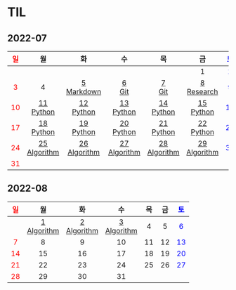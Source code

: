 # TIL

## 2022-07
| <span style="color: red">일</span> |                       월                       |                       화                        |                       수                       |                       목                       |                       금                       | <span style="color: blue">토</span> |
| :--------------------------------: | :--------------------------------------------: | :---------------------------------------------: | :--------------------------------------------: | :--------------------------------------------: | :--------------------------------------------: | :---------------------------------: |
|                                    |                                                |                                                 |                                                |                                                |                       1                        | <span style="color: blue">2</span>  |
| <span style="color: red">3</span>  |                       4                        | [5<br/>Markdown](./Markdown/마크다운%20문법.md) |           [6<br/>Git](./Git/Git.md)            |           [7<br/>Git](./Git/Git2.md)           |    [8<br/>Research](./Research/research.md)    | <span style="color: blue">9</span>  |
| <span style="color: red">10</span> |    [11<br/>Python](./Python/md/Python01.md)    |    [12<br/>Python](./Python/md/Python02.md)     |    [13<br/>Python](./Python/md/Python03.md)    |    [14<br/>Python](./Python/md/Python04.md)    |    [15<br/>Python](./Python/md/Python05.md)    | <span style="color: blue">16</span> |
| <span style="color: red">17</span> |    [18<br/>Python](./Python/md/Python06.md)    |    [19<br/>Python](./Python/md/Python07.md)     |    [20<br/>Python](./Python/md/Python08.md)    |    [21<br/>Python](./Python/md/Python09.md)    |    [22<br/>Python](./Python/md/Python10.md)    | <span style="color: blue">23</span> |
| <span style="color: red">24</span> | [25<br/>Algorithm](./Algorithm/Algorithm01.md) | [26<br/>Algorithm](./Algorithm/Algorithm02.md)  | [27<br/>Algorithm](./Algorithm/Algorithm03.md) | [28<br/>Algorithm](./Algorithm/Algorithm04.md) | [29<br/>Algorithm](./Algorithm/Algorithm05.md) | <span style="color: blue">30</span> |
| <span style="color: red">31</span> |                                                |                                                 |                                                |                                                |                                                |                                     |

## 2022-08

| <span style="color: red">일</span> |                      월                       |                      화                       |                      수                       |  목  |  금  | <span style="color: blue">토</span> |
| :--------------------------------: | :-------------------------------------------: | :-------------------------------------------: | :-------------------------------------------: | :--: | :--: | :---------------------------------: |
|                                    | [1<br/>Algorithm](./Algorithm/Algorithm06.md) | [2<br/>Algorithm](./Algorithm/Algorithm07.md) | [3<br/>Algorithm](./Algorithm/Algorithm08.md) |  4   |  5   | <span style="color: blue">6</span>  |
| <span style="color: red">7</span>  |                       8                       |                       9                       |                      10                       |  11  |  12  | <span style="color: blue">13</span> |
| <span style="color: red">14</span> |                      15                       |                      16                       |                      17                       |  18  |  19  | <span style="color: blue">20</span> |
| <span style="color: red">21</span> |                      22                       |                      23                       |                      24                       |  25  |  26  | <span style="color: blue">27</span> |
| <span style="color: red">28</span> |                      29                       |                      30                       |                      31                       |      |      |                                     |
